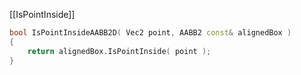 
[[IsPointInside]]

```cpp
bool IsPointInsideAABB2D( Vec2 point, AABB2 const& alignedBox )
{
	return alignedBox.IsPointInside( point );
}
```